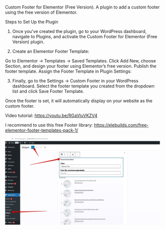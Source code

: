 Custom Footer for Elementor (Free Version).
A plugin to add a custom footer using the free version of Elementor.

Steps to Set Up the Plugin

1. Once you've created the plugin, go to your WordPress dashboard, navigate to Plugins, and activate the Custom Footer for Elementor (Free Version) plugin.

2. Create an Elementor Footer Template:

Go to Elementor → Templates → Saved Templates.
Click Add New, choose Section, and design your footer using Elementor’s free version.
Publish the footer template.
Assign the Footer Template in Plugin Settings:

3. Finally, go to the Settings → Custom Footer in your WordPress dashboard.
Select the footer template you created from the dropdown list and click Save Footer Template.

Once the footer is set, it will automatically display on your website as the custom footer.

Video tutorial:
https://youtu.be/RGaVluVKZV4

I recommend to use this free Footer library:
https://elebuilds.com/free-elementor-footer-templates-pack-1/

![Alt text](https://github.com/childtheme/codesupple/blob/custom-footer-elementor-free/screenshot.jpg)
